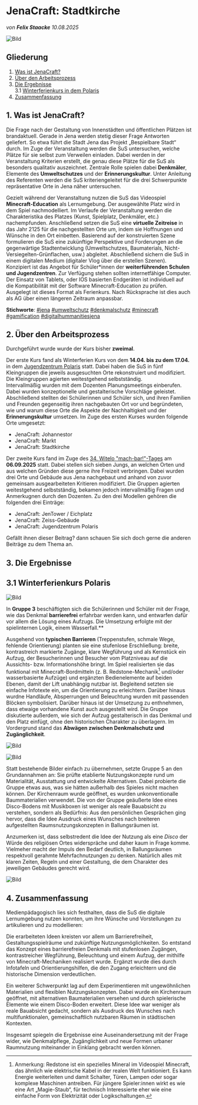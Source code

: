 
# JenaCraft: Stadtkirche

*von **Felix Staacke**   10.08.2025*

![Bild](https://github.com/Datenflix007/jenaCraftImages/raw/main/images/header.jpg)

## Gliederung

1. [Was ist JenaCraft?](#was-ist-jenacraft)
2. [Über den Arbeitsprozess](#2-über-den-arbeitsprozess)
3. [Die Ergebnisse](#3-die-ergebnisse)<br />
  3.1 [Winterferienkurs in dem Polaris](#31-winterferienkurs-polaris)
4. [Zusammenfassung](#4-zusammenfassung)

## 1. Was ist JenaCraft?

Die Frage nach der Gestaltung von Innenstädten und öffentlichen Plätzen ist brandaktuell. Gerade in Jena werden
stetig dieser Frage Antworten geliefert. So etwa führt die Stadt Jena das Projekt „Bespielbare Stadt“ durch.
Im Zuge der Veranstaltung werden die SuS untersuchen, welche Plätze für sie selbst zum Verweilen einladen. Dabei
werden in der Veranstaltung Kriterien erstellt, die genau diese Plätze für die SuS als besonders qualitativ
auszeichnet. Zentrale Rolle spielen dabei  **Denkmäler**, Elemente des **Umweltschutzes** und der **Erinnerungskultur**.
Unter Anleitung des Referenten werden die SuS kriteriengeleitet für die drei Schwerpunkte repräsentative Orte in
Jena näher untersuchen.

Gezielt während der Veranstaltung nutzen die SuS das Videospiel  **Minecraft-Education** als Lernumgebung. Der ausgewählte
Platz wird in dem Spiel nachmodelliert. Im Verlaufe der Veranstaltung werden die Charakteristika des Platzes (Kunst,
Spielplatz, Denkmäler, etc.) nachempfunden. Anschließend setzen die SuS eine **virtuelle Zeitreise** in das Jahr 2125
für die nachgestellten Orte um, indem sie Hoffnungen und Wünsche in den Ort einbetten. Basierend auf der
konstruierten Szene formulieren die SuS eine zukünftige Perspektive und Forderungen an die gegenwärtige
Stadtentwicklung (Umweltschutzes, Baumaterials, Nicht-Versiegelten-Grünflachen, usw.) abgleitet. Abschließend
sichern die SuS in einem digitalen Medium (digitaler Vlog über die erstellen Szenen).
Konzipiert ist das Angebot für Schüler*innen der **weiterführenden Schulen und Jugendzentren**. Zur Verfügung
stehen sollten internetfähige Computer. Der Einsatz von Tablets, oder IOS basierten Endgeräten ist individuell auf
die Kompatibilität mit der Software Minecraft-Education zu prüfen. Ausgelegt ist dieses Format als Ferienkurs. Nach
Rücksprache ist dies auch als AG über einen längeren Zeitraum anpassbar.

**Stichworte**: [#jena](https://4dcity.org/?scene=jena) [#umweltschutz](https://4dcity.org/?scene=jena) [#denkmalschutz](https://4dcity.org/?scene=jena) [#minecraft](https://4dcity.org/?scene=jena) [#gamification](https://4dcity.org/?scene=jena) [#digitalhummanitiesjena](https://4dcity.org/?scene=jena)

## 2. Über den Arbeitsprozess

Durchgeführt wurde wurde der Kurs bisher **zweimal**. 

Der erste Kurs fand als Winterferien Kurs von dem **14.04. bis zu dem 17.04.** in dem [Jugendzentrum Polaris](https://polaris-jena.de/) statt. Dabei haben die SuS in fünf 
Kleingruppen die jeweils ausgesuchten Orte rekonstruiert und modifiziert. Die Kleingruppen agierten weitestgehend selbstständig.  
Intervallmäßig wurden mit dem Dozenten Planungsmeetings einberufen. Dabei wurden konzeptionelle und gestalterische 
Vorschläge geleistet.
Abschließend stellten dei Schülerinnen und Schüler sich, und ihren Familien und Freunden gegenseitig ihren nachgebauten 
Ort vor und begründeten, wie und warum diese Orte die Aspekte der Nachhaltigkeit und der **Erinnerungskultur** umsetzen.
Im Zuge des ersten Kurses wurden folgende Orte umgesetzt:
  - JenaCraft: Johannestor
  - JenaCraft: Markt
  - JenaCraft: Stadtkirche

Der zweite Kurs fand im Zuge des [34. Witelo "mach-bar!"-Tages](https://www.witelo.de/mach-bar-tage/kw/bereich/kursdetails/kurs/A-142/kursname/34+mach-bar-Tag/kategorie-id/262/#inhalt) am **06.09.2025** statt. Dabei stellen sich sieben Jungs, an welchen Orten und aus welchen Gründen diese gerne ihre Freizeit verbringen. Dabei wurden drei Orte und Gebäude aus Jena nachgebaut und anhand von zuvor gemeinsam ausgearbeiteten Kritieren modifiziert. Die Gruppen agierten weitestgehend selbstständig, bekamen jedoch intervallmäßig Fragen und Anmerkugnen durch den Dozenten. Zu den drei Modellen gehören die folgenden drei Einträge:
  - JenaCraft: JenTower / Eichplatz
  - JenaCraft: Zeiss-Gebäude
  - JenaCraft: Jugendzentrum Polaris


Gefällt ihnen dieser Beitrag? dann schauen Sie sich doch gerne die anderen Beiträge zu dem Thema an.
## 3. Die Ergebnisse

## 3.1 Winterferienkurs Polaris

![Bild](https://github.com/Datenflix007/jenaCraftImages/raw/main/images/g3_1.png)

In **Gruppe 3** beschäftigten sich die Schülerinnen und Schüler mit der Frage, wie das Denkmal **barrierefrei** erfahrbar 
werden kann, und entwarfen dafür vor allem die Lösung eines Aufzugs. Die Umsetzung erfolgte mit der spielinternen Logik, 
einem Wasserfall.**

Ausgehend von **typischen Barrieren** (Treppenstufen, schmale Wege, fehlende Orientierung) planten sie eine stufenlose 
Erschließung: breite, kontrastreich markierte Zugänge, klare Wegführung und als Kernstück ein Aufzug, der Besucherinnen 
und Besucher vom Platzniveau auf die Aussichts- bzw. Informationshöhe bringt. Im Spiel realisierten sie das funktional 
mit Minecraft-Bordmitteln (z. B. Redstone-Mechanik[^1] und/oder wasserbasierte Aufzüge) und ergänzten Bedienelemente auf 
beiden Ebenen, damit der Lift unabhängig nutzbar ist. Begleitend setzten sie einfache Infotexte 
ein, um die Orientierung zu erleichtern. Darüber hinaus wurdne Handläufe, Absperrungen und Beleuchtung wurden mit passenden Blöcken symbolisiert. 
Darüber hinaus ist der Umsetzung zu enthnehmen, dass etwaige vorhandene Kunst auch ausgestellt wird. Die Gruppe diskutierte 
außerdem, wie sich der Aufzug gestalterisch in das Denkmal und den Platz einfügt, ohne den historischen Charakter zu 
überlagern. Im Vordergrund stand das **Abwägen zwischen Denkmalschutz und Zugänglichkeit**.



![Bild](https://github.com/Datenflix007/jenaCraftImages/raw/main/images/g3_3.png)

![Bild](https://github.com/Datenflix007/jenaCraftImages/raw/main/images/g5_3.png)

Statt bestehende Bilder einfach zu übernehmen, setzte Gruppe 5 an den Grundannahmen an: Sie prüfte etablierte 
Nutzungskonzepte rund um Materialität, Ausstattung und entwickelte Alternativen. Dabei probierte die Gruppe etwas aus, 
was sie hätten außerhalb des Spieles nicht machen können. Der Kirchenraum wurde geöffnet, es wurden unkonventionalle 
Baummaterialien verwendet. Die von der Gruppe geäußerte Idee eines Disco-Bodens mit Musikboxen ist weniger als reale Bauabsicht zu verstehen, sondern als Bedürfnis: Aus den persönlichen Gesprächen ging hervor, dass die Idee Ausdruck eines Wunsches nach breiteren aufgestellten Raumsnutzungskonzepten in Ballungsräumen ist. 

Anzumerken ist, dass selbstredent die Idee der Nutzung als eine *Disco* der Würde des religiösen Ortes widerspräche und daher kaum in Frage komme. Vielmeher macht der Impuls den Bedarf deutlich, in Ballungsräumen respektvoll gerahmte 
Mehrfachnutzungen zu denken. Natürlich alles mit klaren Zeiten, Regeln und einer Gestaltung, die dem Charakter des jeweiligen Gebäudes gerecht wird.

![Bild](https://github.com/Datenflix007/jenaCraftImages/raw/main/images/g5_6.png)

## 4. Zusammenfassung
Medienpädagogisch lies sich festhalten, dass die SuS die digitale Lernumgebung nutzen konnten, um ihre Wünsche und Vorstellungen zu artikulieren und zu modellieren:

Die erarbeiteten Ideen kreisten vor allem um Barrierefreiheit, Gestaltungsspielräume und zukünftige Nutzungsmöglichkeiten. So entstand das Konzept eines barrierefreien Denkmals mit stufenlosen Zugängen, kontrastreicher Wegführung, Beleuchtung und einem Aufzug, der mithilfe von Minecraft-Mechaniken realisiert wurde. Ergänzt wurde dies durch Infotafeln und Orientierungshilfen, die den Zugang erleichtern und die historische Dimension verdeutlichen.

Ein weiterer Schwerpunkt lag auf dem Experimentieren mit ungewöhnlichen Materialien und flexiblen Nutzungskonzepten. Dabei wurde ein Kirchenraum geöffnet, mit alternativen Baumaterialien versehen und durch spielerische Elemente wie einem Disco-Boden erweitert. Diese Idee war weniger als reale Bauabsicht gedacht, sondern als Ausdruck des Wunsches nach multifunktionalen, gemeinschaftlich nutzbaren Räumen in städtischen Kontexten.

Insgesamt spiegeln die Ergebnisse eine Auseinandersetzung mit der Frage wider, wie Denkmalpflege, Zugänglichkeit und neue Formen urbaner Raumnutzung miteinander in Einklang gebracht werden können.



[^1]: Anmerkung: Redstone ist ein spezielles Mineral im Videospiel Minecraft, das ähnlich wie elektrische Kabel in der realen Welt funktioniert. Es kann Energie weiterleiten und damit Schalter, Türen, Lampen oder sogar komplexe Maschinen antreiben. Für jüngere Spieler:innen wirkt es wie eine Art „Magie-Staub“, für technisch Interessierte eher wie eine einfache Form von Elektrizität oder Logikschaltungen.